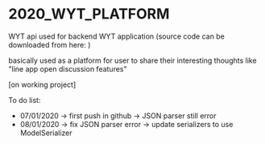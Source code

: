 # 2020_WYT_PLATFORM

WYT api used for backend WYT application (source code can be downloaded from here: <TBA>)

basically used as a platform for user to share their interesting thoughts like "line app open discussion features" 

[on working project]

To do list:
  - 07/01/2020 
      -> first push in github
      -> JSON parser still error
  - 08/01/2020
      -> fix JSON parser error
      -> update serializers to use ModelSerializer
